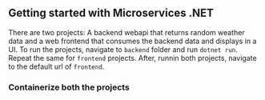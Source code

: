 ## Getting started with Microservices .NET

There are two projects: A backend webapi that returns random weather data and a web frontend that consumes the backend data and displays in a UI. To run the projects, navigate to `backend` folder and run `dotnet run`. Repeat the same for `frontend` projects. After, runnin both projects, navigate to the default url of `frontend`.

### Containerize both the projects

